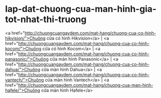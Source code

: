 # lap-dat-chuong-cua-man-hinh-gia-tot-nhat-thi-truong
&lt;a href="http://chuongcuangaydem.com/mat-hang/chuong-cua-co-hinh-hikvision/">Chuông cửa có hình Hikvision&lt;/a> | &lt;a href="http://chuongcuangaydem.com/mat-hang/chuong-cua-co-hinh-kocom/">Chuông cửa có hình Kocom&lt;/a> | &lt;a href="http://chuongcuangaydem.com/mat-hang/chuong-cua-co-hinh-panasonic/">Chuông cửa màn hình Panasonic&lt;/a> | &lt;a href="http://chuongcuangaydem.com/mat-hang/chuong-cua-co-hinh-dahua/">Chuông cửa màn hình Dahua&lt;/a> | &lt;a href="http://chuongcuangaydem.com/mat-hang/chuong-cua-co-hinh-vantech/">Chuông cửa màn hình Vantech&lt;/a> | &lt;a href="http://chuongcuangaydem.com/mat-hang/chuong-cua-man-hinh-hafele/">Chuông cửa màn hình Hafele&lt;/a>
